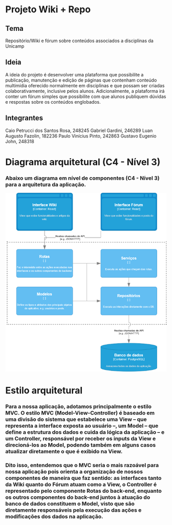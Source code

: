 # Projeto Wiki + Repo

## Tema
Repositório/Wiki e fórum sobre conteúdos associados a disciplinas da Unicamp

## Ideia
A ideia do projeto é desenvolver uma plataforma que possibilite a publicação, manutenção e edição de páginas que contenham conteúdo multimídia oferecido normalmente em disciplinas e que possam ser criadas colaborativamente, inclusive pelos alunos. Adicionalmente, a plataforma irá conter um fórum simples que possibilite com que alunos publiquem dúvidas e respostas sobre os conteúdos englobados.

## Integrantes

Caio Petrucci dos Santos Rosa, 248245
Gabriel Gardini, 246289
Luan Augusto Fazolin, 182236
Paulo Vinícius Pinto, 242863
Gustavo Eugenio John, 248318

# Diagrama arquitetural (C4 - Nível 3)

### Abaixo um diagrama em nível de componentes (C4 - Nível 3) para a arquitetura da aplicação.

![ texto](images/C4-A1-v1.drawio.png)

# Estilo arquitetural

### Para a nossa aplicação, adotamos principalmente o estilo MVC. O estilo MVC (Model-View-Controller) é baseado em uma divisão do sistema que estabelece uma View – que representa a interface exposta ao usuário –, um Model – que define a estrutura dos dados e cuida da lógica da aplicação – e um Controller, responsável por receber os inputs da View e direcioná-los ao Model, podendo também em alguns casos atualizar diretamente o que é exibido na View.

### Dito isso, entendemos que o MVC seria o mais razoável para nossa aplicação pois orienta a organização de nossos componentes de maneira que faz sentido: as interfaces tanto da Wiki quanto do Fórum atuam como a View, o Controller é representado pelo componente Rotas do back-end, enquanto os outros componentes do back-end juntos à atuação do banco de dados constituem o Model, visto que são diretamente responsáveis pela execução das ações e modificações dos dados na aplicação.

